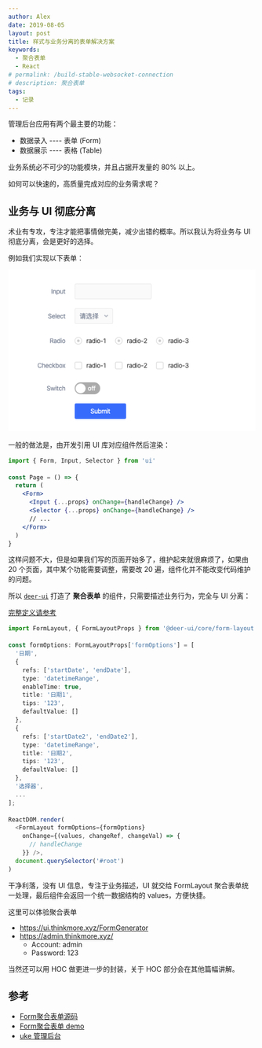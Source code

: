 ```yaml
---
author: Alex
date: 2019-08-05
layout: post
title: 样式与业务分离的表单解决方案
keywords: 
  - 聚合表单
  - React
# permalink: /build-stable-websocket-connection
# description: 聚合表单
tags: 
  - 记录
---
```


管理后台应用有两个最主要的功能：

- 数据录入 ---- 表单 (Form)
- 数据展示 ---- 表格 (Table)

业务系统必不可少的功能模块，并且占据开发量的 80% 以上。

如何可以快速的，高质量完成对应的业务需求呢？

## 业务与 UI 彻底分离

术业有专攻，专注才能把事情做完美，减少出错的概率。所以我认为将业务与 UI 彻底分离，会是更好的选择。

例如我们实现以下表单：

![](../../assets/images/ui-desc/form-demo.png)

一般的做法是，由开发引用 UI 库对应组件然后渲染：

```jsx
import { Form, Input, Selector } from 'ui'

const Page = () => {
  return (
    <Form>
      <Input {...props} onChange={handleChange} />
      <Selector {...props} onChange={handleChange} />
      // ...
    </Form>
  )
}
```

这样问题不大，但是如果我们写的页面开始多了，维护起来就很麻烦了，如果由 20 个页面，其中某个功能需要调整，需要改 20 遍，组件化并不能改变代码维护的问题。

所以 [`deer-ui`](https://ui.thinkmore.xyz/FormLayout) 打造了 __聚合表单__ 的组件，只需要描述业务行为，完全与 UI 分离：

[完整定义请参考](https://github.com/minimal-studio/deer-ui/blob/master/src/core/form-generator/demo/form-options-demo.tsx)

```ts
import FormLayout, { FormLayoutProps } from '@deer-ui/core/form-layout'

const formOptions: FormLayoutProps['formOptions'] = [
  '日期',
  {
    refs: ['startDate', 'endDate'],
    type: 'datetimeRange',
    enableTime: true,
    title: '日期1',
    tips: '123',
    defaultValue: []
  },
  {
    refs: ['startDate2', 'endDate2'],
    type: 'datetimeRange',
    title: '日期2',
    tips: '123',
    defaultValue: []
  },
  '选择器',
  ...
];

ReactDOM.render(
  <FormLayout formOptions={formOptions}
    onChange={(values, changeRef, changeVal) => {
      // handleChange
    }} />,
  document.querySelector('#root')
)
```

干净利落，没有 UI 信息，专注于业务描述，UI 就交给 FormLayout 聚合表单统一处理，最后组件会返回一个统一数据结构的 values，方便快捷。

这里可以体验聚合表单

- https://ui.thinkmore.xyz/FormGenerator
- https://admin.thinkmore.xyz/
  - Account: admin
  - Password: 123

当然还可以用 HOC 做更进一步的封装，关于 HOC 部分会在其他篇幅讲解。

## 参考

- [Form聚合表单源码](https://github.com/minimal-studio/deer-ui/blob/master/src/core/form-generator/form-filter.tsx)
- [Form聚合表单 demo](https://ui.thinkmore.xyz/FormGenerator)
- [uke 管理后台](https://admin.thinkmore.xyz)

